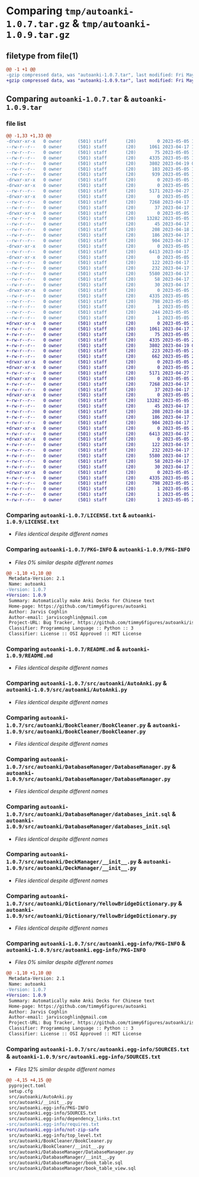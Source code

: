 # Comparing `tmp/autoanki-1.0.7.tar.gz` & `tmp/autoanki-1.0.9.tar.gz`

## filetype from file(1)

```diff
@@ -1 +1 @@
-gzip compressed data, was "autoanki-1.0.7.tar", last modified: Fri May  5 19:11:43 2023, max compression
+gzip compressed data, was "autoanki-1.0.9.tar", last modified: Fri May  5 21:40:56 2023, max compression
```

## Comparing `autoanki-1.0.7.tar` & `autoanki-1.0.9.tar`

### file list

```diff
@@ -1,33 +1,33 @@
-drwxr-xr-x   0 owner      (501) staff       (20)        0 2023-05-05 19:11:43.302972 autoanki-1.0.7/
--rw-r--r--   0 owner      (501) staff       (20)     1061 2023-04-17 18:57:35.000000 autoanki-1.0.7/LICENSE.txt
--rw-r--r--   0 owner      (501) staff       (20)       75 2023-05-05 18:09:43.000000 autoanki-1.0.7/MANIFEST.in
--rw-r--r--   0 owner      (501) staff       (20)     4335 2023-05-05 19:11:43.303058 autoanki-1.0.7/PKG-INFO
--rw-r--r--   0 owner      (501) staff       (20)     3802 2023-04-19 00:15:21.000000 autoanki-1.0.7/README.md
--rw-r--r--   0 owner      (501) staff       (20)      103 2023-05-05 19:00:34.000000 autoanki-1.0.7/pyproject.toml
--rw-r--r--   0 owner      (501) staff       (20)      939 2023-05-05 19:11:43.303297 autoanki-1.0.7/setup.cfg
-drwxr-xr-x   0 owner      (501) staff       (20)        0 2023-05-05 19:11:43.297495 autoanki-1.0.7/src/
-drwxr-xr-x   0 owner      (501) staff       (20)        0 2023-05-05 19:11:43.299225 autoanki-1.0.7/src/autoanki/
--rw-r--r--   0 owner      (501) staff       (20)     5171 2023-04-27 16:28:13.000000 autoanki-1.0.7/src/autoanki/AutoAnki.py
-drwxr-xr-x   0 owner      (501) staff       (20)        0 2023-05-05 19:11:43.300482 autoanki-1.0.7/src/autoanki/BookCleaner/
--rw-r--r--   0 owner      (501) staff       (20)     7268 2023-04-17 17:53:21.000000 autoanki-1.0.7/src/autoanki/BookCleaner/BookCleaner.py
--rw-r--r--   0 owner      (501) staff       (20)       37 2023-04-17 16:36:34.000000 autoanki-1.0.7/src/autoanki/BookCleaner/__init__.py
-drwxr-xr-x   0 owner      (501) staff       (20)        0 2023-05-05 19:11:43.301709 autoanki-1.0.7/src/autoanki/DatabaseManager/
--rw-r--r--   0 owner      (501) staff       (20)    13282 2023-05-05 17:57:22.000000 autoanki-1.0.7/src/autoanki/DatabaseManager/DatabaseManager.py
--rw-r--r--   0 owner      (501) staff       (20)       45 2023-04-17 16:36:34.000000 autoanki-1.0.7/src/autoanki/DatabaseManager/__init__.py
--rw-r--r--   0 owner      (501) staff       (20)      208 2023-04-18 23:52:52.000000 autoanki-1.0.7/src/autoanki/DatabaseManager/book_table.sql
--rw-r--r--   0 owner      (501) staff       (20)      186 2023-04-17 16:36:34.000000 autoanki-1.0.7/src/autoanki/DatabaseManager/book_table_view.sql
--rw-r--r--   0 owner      (501) staff       (20)      904 2023-04-17 16:36:34.000000 autoanki-1.0.7/src/autoanki/DatabaseManager/databases_init.sql
-drwxr-xr-x   0 owner      (501) staff       (20)        0 2023-05-05 19:11:43.301921 autoanki-1.0.7/src/autoanki/DeckManager/
--rw-r--r--   0 owner      (501) staff       (20)     6413 2023-04-17 18:46:28.000000 autoanki-1.0.7/src/autoanki/DeckManager/__init__.py
-drwxr-xr-x   0 owner      (501) staff       (20)        0 2023-05-05 19:11:43.302734 autoanki-1.0.7/src/autoanki/Dictionary/
--rw-r--r--   0 owner      (501) staff       (20)      122 2023-04-17 18:22:48.000000 autoanki-1.0.7/src/autoanki/Dictionary/CC-CEDictionary.py
--rw-r--r--   0 owner      (501) staff       (20)      232 2023-04-17 16:36:34.000000 autoanki-1.0.7/src/autoanki/Dictionary/Dictionary.py
--rw-r--r--   0 owner      (501) staff       (20)     5580 2023-04-17 17:53:21.000000 autoanki-1.0.7/src/autoanki/Dictionary/YellowBridgeDictionary.py
--rw-r--r--   0 owner      (501) staff       (20)       58 2023-04-17 18:23:02.000000 autoanki-1.0.7/src/autoanki/Dictionary/__init__.py
--rw-r--r--   0 owner      (501) staff       (20)       30 2023-04-17 17:57:08.000000 autoanki-1.0.7/src/autoanki/__init__.py
-drwxr-xr-x   0 owner      (501) staff       (20)        0 2023-05-05 19:11:43.300033 autoanki-1.0.7/src/autoanki.egg-info/
--rw-r--r--   0 owner      (501) staff       (20)     4335 2023-05-05 19:11:43.000000 autoanki-1.0.7/src/autoanki.egg-info/PKG-INFO
--rw-r--r--   0 owner      (501) staff       (20)      798 2023-05-05 19:11:43.000000 autoanki-1.0.7/src/autoanki.egg-info/SOURCES.txt
--rw-r--r--   0 owner      (501) staff       (20)        1 2023-05-05 19:11:43.000000 autoanki-1.0.7/src/autoanki.egg-info/dependency_links.txt
--rw-r--r--   0 owner      (501) staff       (20)      244 2023-05-05 19:11:43.000000 autoanki-1.0.7/src/autoanki.egg-info/requires.txt
--rw-r--r--   0 owner      (501) staff       (20)        1 2023-05-05 19:11:43.000000 autoanki-1.0.7/src/autoanki.egg-info/top_level.txt
+drwxr-xr-x   0 owner      (501) staff       (20)        0 2023-05-05 21:40:56.483939 autoanki-1.0.9/
+-rw-r--r--   0 owner      (501) staff       (20)     1061 2023-04-17 18:57:35.000000 autoanki-1.0.9/LICENSE.txt
+-rw-r--r--   0 owner      (501) staff       (20)       75 2023-05-05 18:09:43.000000 autoanki-1.0.9/MANIFEST.in
+-rw-r--r--   0 owner      (501) staff       (20)     4335 2023-05-05 21:40:56.484000 autoanki-1.0.9/PKG-INFO
+-rw-r--r--   0 owner      (501) staff       (20)     3802 2023-04-19 00:15:21.000000 autoanki-1.0.9/README.md
+-rw-r--r--   0 owner      (501) staff       (20)      223 2023-05-05 21:35:51.000000 autoanki-1.0.9/pyproject.toml
+-rw-r--r--   0 owner      (501) staff       (20)      662 2023-05-05 21:40:56.484219 autoanki-1.0.9/setup.cfg
+drwxr-xr-x   0 owner      (501) staff       (20)        0 2023-05-05 21:40:56.478092 autoanki-1.0.9/src/
+drwxr-xr-x   0 owner      (501) staff       (20)        0 2023-05-05 21:40:56.479828 autoanki-1.0.9/src/autoanki/
+-rw-r--r--   0 owner      (501) staff       (20)     5171 2023-04-27 16:28:13.000000 autoanki-1.0.9/src/autoanki/AutoAnki.py
+drwxr-xr-x   0 owner      (501) staff       (20)        0 2023-05-05 21:40:56.481406 autoanki-1.0.9/src/autoanki/BookCleaner/
+-rw-r--r--   0 owner      (501) staff       (20)     7268 2023-04-17 17:53:21.000000 autoanki-1.0.9/src/autoanki/BookCleaner/BookCleaner.py
+-rw-r--r--   0 owner      (501) staff       (20)       37 2023-04-17 16:36:34.000000 autoanki-1.0.9/src/autoanki/BookCleaner/__init__.py
+drwxr-xr-x   0 owner      (501) staff       (20)        0 2023-05-05 21:40:56.482600 autoanki-1.0.9/src/autoanki/DatabaseManager/
+-rw-r--r--   0 owner      (501) staff       (20)    13282 2023-05-05 17:57:22.000000 autoanki-1.0.9/src/autoanki/DatabaseManager/DatabaseManager.py
+-rw-r--r--   0 owner      (501) staff       (20)       45 2023-04-17 16:36:34.000000 autoanki-1.0.9/src/autoanki/DatabaseManager/__init__.py
+-rw-r--r--   0 owner      (501) staff       (20)      208 2023-04-18 23:52:52.000000 autoanki-1.0.9/src/autoanki/DatabaseManager/book_table.sql
+-rw-r--r--   0 owner      (501) staff       (20)      186 2023-04-17 16:36:34.000000 autoanki-1.0.9/src/autoanki/DatabaseManager/book_table_view.sql
+-rw-r--r--   0 owner      (501) staff       (20)      904 2023-04-17 16:36:34.000000 autoanki-1.0.9/src/autoanki/DatabaseManager/databases_init.sql
+drwxr-xr-x   0 owner      (501) staff       (20)        0 2023-05-05 21:40:56.482838 autoanki-1.0.9/src/autoanki/DeckManager/
+-rw-r--r--   0 owner      (501) staff       (20)     6413 2023-04-17 18:46:28.000000 autoanki-1.0.9/src/autoanki/DeckManager/__init__.py
+drwxr-xr-x   0 owner      (501) staff       (20)        0 2023-05-05 21:40:56.483694 autoanki-1.0.9/src/autoanki/Dictionary/
+-rw-r--r--   0 owner      (501) staff       (20)      122 2023-04-17 18:22:48.000000 autoanki-1.0.9/src/autoanki/Dictionary/CC-CEDictionary.py
+-rw-r--r--   0 owner      (501) staff       (20)      232 2023-04-17 16:36:34.000000 autoanki-1.0.9/src/autoanki/Dictionary/Dictionary.py
+-rw-r--r--   0 owner      (501) staff       (20)     5580 2023-04-17 17:53:21.000000 autoanki-1.0.9/src/autoanki/Dictionary/YellowBridgeDictionary.py
+-rw-r--r--   0 owner      (501) staff       (20)       58 2023-04-17 18:23:02.000000 autoanki-1.0.9/src/autoanki/Dictionary/__init__.py
+-rw-r--r--   0 owner      (501) staff       (20)       30 2023-04-17 17:57:08.000000 autoanki-1.0.9/src/autoanki/__init__.py
+drwxr-xr-x   0 owner      (501) staff       (20)        0 2023-05-05 21:40:56.480956 autoanki-1.0.9/src/autoanki.egg-info/
+-rw-r--r--   0 owner      (501) staff       (20)     4335 2023-05-05 21:40:56.000000 autoanki-1.0.9/src/autoanki.egg-info/PKG-INFO
+-rw-r--r--   0 owner      (501) staff       (20)      798 2023-05-05 21:40:56.000000 autoanki-1.0.9/src/autoanki.egg-info/SOURCES.txt
+-rw-r--r--   0 owner      (501) staff       (20)        1 2023-05-05 21:40:56.000000 autoanki-1.0.9/src/autoanki.egg-info/dependency_links.txt
+-rw-r--r--   0 owner      (501) staff       (20)        1 2023-05-05 21:37:00.000000 autoanki-1.0.9/src/autoanki.egg-info/not-zip-safe
+-rw-r--r--   0 owner      (501) staff       (20)        1 2023-05-05 21:40:56.000000 autoanki-1.0.9/src/autoanki.egg-info/top_level.txt
```

### Comparing `autoanki-1.0.7/LICENSE.txt` & `autoanki-1.0.9/LICENSE.txt`

 * *Files identical despite different names*

### Comparing `autoanki-1.0.7/PKG-INFO` & `autoanki-1.0.9/PKG-INFO`

 * *Files 0% similar despite different names*

```diff
@@ -1,10 +1,10 @@
 Metadata-Version: 2.1
 Name: autoanki
-Version: 1.0.7
+Version: 1.0.9
 Summary: Automatically make Anki Decks for Chinese text
 Home-page: https://github.com/timmy6figures/autoanki
 Author: Jarvis Coghlin
 Author-email: jarviscoghlin@gmail.com
 Project-URL: Bug Tracker, https://github.com/timmy6figures/autoanki/issues
 Classifier: Programming Language :: Python :: 3
 Classifier: License :: OSI Approved :: MIT License
```

### Comparing `autoanki-1.0.7/README.md` & `autoanki-1.0.9/README.md`

 * *Files identical despite different names*

### Comparing `autoanki-1.0.7/src/autoanki/AutoAnki.py` & `autoanki-1.0.9/src/autoanki/AutoAnki.py`

 * *Files identical despite different names*

### Comparing `autoanki-1.0.7/src/autoanki/BookCleaner/BookCleaner.py` & `autoanki-1.0.9/src/autoanki/BookCleaner/BookCleaner.py`

 * *Files identical despite different names*

### Comparing `autoanki-1.0.7/src/autoanki/DatabaseManager/DatabaseManager.py` & `autoanki-1.0.9/src/autoanki/DatabaseManager/DatabaseManager.py`

 * *Files identical despite different names*

### Comparing `autoanki-1.0.7/src/autoanki/DatabaseManager/databases_init.sql` & `autoanki-1.0.9/src/autoanki/DatabaseManager/databases_init.sql`

 * *Files identical despite different names*

### Comparing `autoanki-1.0.7/src/autoanki/DeckManager/__init__.py` & `autoanki-1.0.9/src/autoanki/DeckManager/__init__.py`

 * *Files identical despite different names*

### Comparing `autoanki-1.0.7/src/autoanki/Dictionary/YellowBridgeDictionary.py` & `autoanki-1.0.9/src/autoanki/Dictionary/YellowBridgeDictionary.py`

 * *Files identical despite different names*

### Comparing `autoanki-1.0.7/src/autoanki.egg-info/PKG-INFO` & `autoanki-1.0.9/src/autoanki.egg-info/PKG-INFO`

 * *Files 0% similar despite different names*

```diff
@@ -1,10 +1,10 @@
 Metadata-Version: 2.1
 Name: autoanki
-Version: 1.0.7
+Version: 1.0.9
 Summary: Automatically make Anki Decks for Chinese text
 Home-page: https://github.com/timmy6figures/autoanki
 Author: Jarvis Coghlin
 Author-email: jarviscoghlin@gmail.com
 Project-URL: Bug Tracker, https://github.com/timmy6figures/autoanki/issues
 Classifier: Programming Language :: Python :: 3
 Classifier: License :: OSI Approved :: MIT License
```

### Comparing `autoanki-1.0.7/src/autoanki.egg-info/SOURCES.txt` & `autoanki-1.0.9/src/autoanki.egg-info/SOURCES.txt`

 * *Files 12% similar despite different names*

```diff
@@ -4,15 +4,15 @@
 pyproject.toml
 setup.cfg
 src/autoanki/AutoAnki.py
 src/autoanki/__init__.py
 src/autoanki.egg-info/PKG-INFO
 src/autoanki.egg-info/SOURCES.txt
 src/autoanki.egg-info/dependency_links.txt
-src/autoanki.egg-info/requires.txt
+src/autoanki.egg-info/not-zip-safe
 src/autoanki.egg-info/top_level.txt
 src/autoanki/BookCleaner/BookCleaner.py
 src/autoanki/BookCleaner/__init__.py
 src/autoanki/DatabaseManager/DatabaseManager.py
 src/autoanki/DatabaseManager/__init__.py
 src/autoanki/DatabaseManager/book_table.sql
 src/autoanki/DatabaseManager/book_table_view.sql
```

